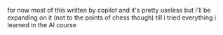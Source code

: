for now most of this written by copilot and it's pretty useless but i'll be expanding on it (not to the points of chess though) till i tried everything i learned in the AI course
